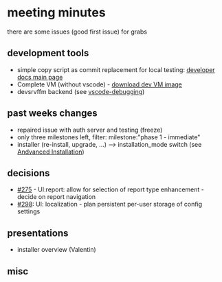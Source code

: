 # meeting minutes

there are some issues (good first issue) for grabs

## development tools
- simple copy script as commit replacement for local testing: [developer docs main page](https://github.com/CactuseSecurity/firewall-orchestrator/tree/master/documentation/developer-docs)
- Complete VM (without vscode) - [download dev VM image](https://xfer.cactus.de/index.php/f/130767)
- devsrvffm backend (see [vscode-debugging](https://github.com/CactuseSecurity/firewall-orchestrator/blob/master/documentation/developer-docs/vscode-debugging.md))

## past weeks changes
- repaired issue with auth server and testing (freeze)
- only three milestones left, filter: milestone:"phase 1 - immediate" 
- installer (re-install, upgrade, ...) --> installation_mode switch (see [Andvanced Installation](https://github.com/tpurschke/firewall-orchestrator/blob/master/documentation/installer/install-advanced.md))

## decisions
- [#275](https://github.com/CactuseSecurity/firewall-orchestrator/issues/275) - UI:report: allow for selection of report type enhancement - decide on report navigation
- [#298](https://github.com/CactuseSecurity/firewall-orchestrator/issues/298): UI: localization - plan persistent per-user storage of config settings 

## presentations
- installer overview (Valentin)

## misc
